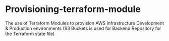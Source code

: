 # Provisioning-terraform-module
The use of Terraform Modules to provision AWS Infrastructure Development &amp; Production environments (S3 Buckets is used for Backend Repository for the Terraform state file)
